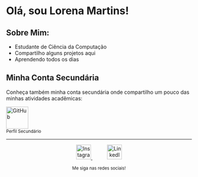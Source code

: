 # Olá, sou Lorena Martins!

## Sobre Mim:

- Estudante de Ciência da Computação
- Compartilho alguns projetos aqui
- Aprendendo todos os dias

## Minha Conta Secundária
Conheça também minha conta secundária onde compartilho um pouco das minhas atividades acadêmicas:

<a href="https://github.com/LoreMarttins">
    <img src="https://github.githubassets.com/images/modules/logos_page/GitHub-Mark.png" width="60" height="60" alt="GitHub">
</a>
<br><sub>Perfil Secundário</sub>
<br>

---

<p align="center">
    <a href="https://www.instagram.com/lore.marttins?igsh=cno5d3U5ODl3ajE5" style="margin-right: 20px;">
        <img src="https://upload.wikimedia.org/wikipedia/commons/a/a5/Instagram_icon.png" width="40" height="40" alt="Instagram">
    </a>
    <a href="https://www.linkedin.com/in/lorena-martins-53020322b" style="margin-left: 20px;">
        <img src="https://upload.wikimedia.org/wikipedia/commons/c/ca/LinkedIn_logo_initials.png" width="40" height="40" alt="LinkedIn">
    </a>
</p>

<p align="center">
    <sub>Me siga nas redes sociais!</sub>
</p>









